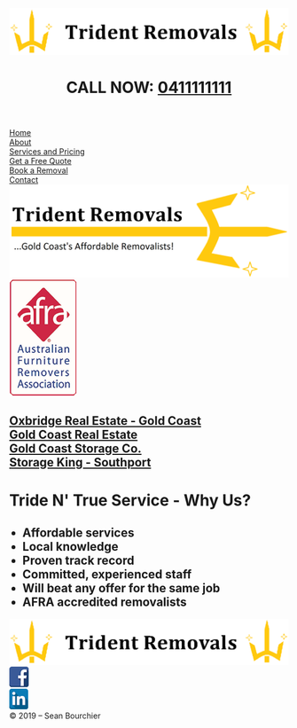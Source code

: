 <!DOCTYPE html>
<html>
  <head>
    <title>Trident Removals GC - Home</title>
    <meta charset="UTF-8">
    <meta name="viewport" content="width=device-width, initial-scale=1.0, shrink-to-fit=no">
    <meta name="description" content="Trident Removals GC - Gold Coast's expert removalists who specialise in moving units, apartments and houses.">
    <meta name="keywords" content="Trident, Removals, Gold Coast, removalists, local, expert, cheap, affordable">
    <link rel="stylesheet" type="text/css" href="style.css" />
  </head>
  <body>    
    <header itemscope itemtype="http://schema.org/LocalBusiness">
      <div class="logo">
        <img class="tridentlogo" src="images/tridentheaderlogo.png" alt="Trident Removals Header logo" itemprop="logo" />
      </div>
      <div class="contact">
        <h1>CALL NOW: <a href="tel:0411111111" itemprop="telephone">0411111111</a></h1>
      </div>    
    </header>    
    <nav class="navbar">
      <div class="navbarlinks">
        <a class="navlink" id="active" href="index.html">Home</a>
      </div>
      <div class="navbarlinks">
        <a class="navlink" href="about.php">About</a>
      </div>
      <div class="navbarlinks">
        <a class="navlink" href="services.html">Services and Pricing</a>
      </div>
      <div class="navbarlinks">
        <a class="navlink" href="freequote.html">Get a Free Quote</a>
      </div>
      <div class="navbarlinks">
        <a class="navlink" href="bookremoval.html">Book a Removal</a>
      </div>
      <div class="navbarlinks">
        <a class="navlink" href="contact.html">Contact</a>
      </div>        
    </nav>
    <div id="page"> <!-- This div provides responsive layout with breakpoints -->
    <div class="body"> <!-- Initial body div -->
      <div>
        <img id="homejumbo" class="tridentlogo" alt="Trident Removals Banner" src="images/tridentbannerlogo.png">
      </div>
        <div class="accreditation">
            <img id="afrapic" alt="AFRA Picture" src="images/newafralogo.png"/><br>
            <h2>
            <a class="locallinks" target="_blank" href="http://www.oxbridge.com.au/agents?agent_id=8482">Oxbridge Real Estate - Gold Coast</a><br>
            <a class="locallinks" target="_blank" href="http://www.gcreq.com.au/">Gold Coast Real Estate</a><br>
            <a class="locallinks" target="_blank" href="https://www.goldcoaststorageco.com.au/">Gold Coast Storage Co.</a><br>
            <a class="locallinks" target="_blank" href="https://www.storageking.com.au/southport/">Storage King - Southport</a><br>
            </h2>
        </div> 
        <div class="unorderedlist">
          <h1>Tride N' True Service - Why Us?</h1>
          <ul><h2>
            <li>Affordable services</li>
            <li>Local knowledge</li>
            <li>Proven track record</li>
            <li>Committed, experienced staff</li>
            <li>Will beat any offer for the same job</li>
            <li>AFRA accredited removalists</li>
            </h2>
          </ul>
        </div>              
    </div> <!-- div class = "body" -->
    </div> <!-- div id = "page" -->
    <footer>
     <div class="logo">
        <img class="tridentlogo" src="images/tridentheaderlogo.png" alt="Trident Removals Footer logo"/>
     </div>
     <div class="contact">
       <a target="_blank" href="https://www.facebook.com/"><img class="icon" src="images/facebook-icon.png" alt="Facebook link"/></a><br>
       <a target="_blank" href="https://au.linkedin.com/"><img class="icon" src="images/linkedin-icon.png" alt="LinkedIn link"/></a><br>
       <span id="copyright">© 2019 – Sean Bourchier</span>
     </div>  
    </footer>
  </body>
</html>
